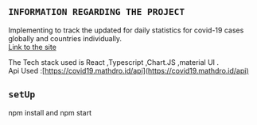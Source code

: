 
## `INFORMATION REGARDING THE PROJECT`

Implementing to track the updated for daily statistics for covid-19 cases globally and countries individually.<br />
[Link to the site](https://elastic-euler-56c5a1.netlify.app/)

The Tech stack used is React ,Typescript ,Chart.JS ,material UI .<br />
Api Used :[https://covid19.mathdro.id/api](https://covid19.mathdro.id/api)<br />

## `setUp`

npm install and npm start

